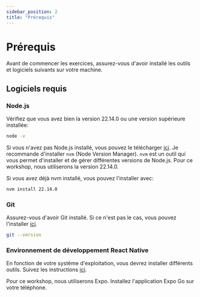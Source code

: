 ```yaml
---
sidebar_position: 2
title: "Prérequis"
---
```


# Prérequis

Avant de commencer les exercices, assurez-vous d'avoir installé les outils et logiciels suivants sur votre machine.

## Logiciels requis

### Node.js

Vérifiez que vous avez bien la version 22.14.0 ou une version supérieure installée:

```bash
node -v
```

Si vous n'avez pas Node.js installé, vous pouvez le télécharger [ici](https://nodejs.org/fr/download). Je recommande d'installer `nvm` (Node Version Manager). `nvm` est un outil qui vous permet d'installer et de gérer différentes versions de Node.js. Pour ce workshop, nous utiliserons la version 22.14.0.

Si vous avez déjà nvm installé, vous pouvez l'installer avec:

```bash
nvm install 22.14.0
```

### Git

Assurez-vous d'avoir Git installé. Si ce n'est pas le cas, vous pouvez l'installer [ici](https://git-scm.com/book/en/v2/Getting-Started-Installing-Git).

```bash
git --version
```

### Environnement de développement React Native

En fonction de votre système d'exploitation, vous devrez installer différents outils. Suivez les instructions [ici](https://docs.expo.dev/get-started/set-up-your-environment/).

Pour ce workshop, nous utiliserons Expo. Installez l'application Expo Go sur votre téléphone.
